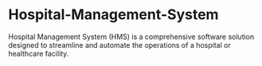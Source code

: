 # Hospital-Management-System
Hospital Management System (HMS) is a comprehensive software solution designed to streamline and automate the operations of a hospital or healthcare facility.
